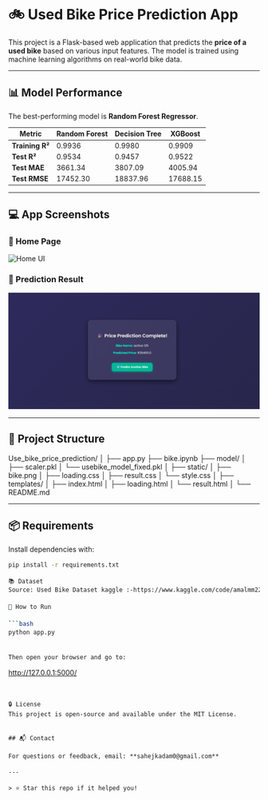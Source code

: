 # 🚲 Used Bike Price Prediction App

This project is a Flask-based web application that predicts the **price of a used bike** based on various input features. The model is trained using machine learning algorithms on real-world bike data.

---

## 📊 Model Performance

The best-performing model is **Random Forest Regressor**.

| Metric                | Random Forest        | Decision Tree        | XGBoost             |
|----------------------|----------------------|----------------------|---------------------|
| **Training R²**      | 0.9936               | 0.9980               | 0.9909              |
| **Test R²**          | 0.9534               | 0.9457               | 0.9522              |
| **Test MAE**         | 3661.34              | 3807.09              | 4005.94             |
| **Test RMSE**        | 17452.30             | 18837.96             | 17688.15            |

---

## 💻 App Screenshots

### 🔹 Home Page
![Home UI](static/bike.png)

### 🔹 Prediction Result
![Result UI](static/result.png)

---

## 📁 Project Structure

Use_bike_price_prediction/
│
├── app.py
├── bike.ipynb
├── model/
│ ├── scaler.pkl
│ └── usebike_model_fixed.pkl
│
├── static/
│ ├── bike.png
│ ├── loading.css
│ ├── result.css
│ └── style.css
│
├── templates/
│ ├── index.html
│ ├── loading.html
│ └── result.html
│
└── README.md

---

## 📦 Requirements

Install dependencies with:

```bash
pip install -r requirements.txt

📚 Dataset
Source: Used Bike Dataset kaggle :-https://www.kaggle.com/code/amalmm227/used-bikes-price-prediction-2022

🚀 How to Run

```bash
python app.py


Then open your browser and go to:

```
http://127.0.0.1:5000/
```


🔒 License
This project is open-source and available under the MIT License.


## 📬 Contact

For questions or feedback, email: **sahejkadam0@gmail.com**

---

> ⭐ Star this repo if it helped you!


